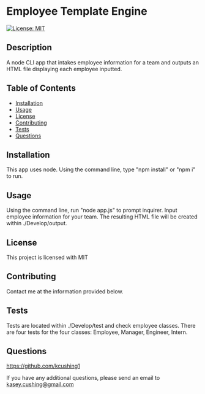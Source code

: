 # Employee Template Engine

[![License: MIT](https://img.shields.io/badge/License-MIT-yellow.svg)](https://opensource.org/licenses/MIT)

## Description

A node CLI app that intakes employee information for a team and outputs an HTML file displaying each employee inputted.

## Table of Contents

- [Installation](#installation)
- [Usage](#usage)
- [License](#license)
- [Contributing](#contributing)
- [Tests](#tests)
- [Questions](#questions)

## Installation

This app uses node. Using the command line, type "npm install" or "npm i" to run.

## Usage

Using the command line, run "node app.js" to prompt inquirer. Input employee information for your team. The resulting HTML file will be created within ./Develop/output.

## License

This project is licensed with MIT

## Contributing

Contact me at the information provided below.

## Tests

Tests are located within ./Develop/test and check employee classes. There are four tests for the four classes: Employee, Manager, Engineer, Intern.

## Questions

https://github.com/kcushing1

If you have any additional questions, please send an email to kasey.cushing@gmail.com
